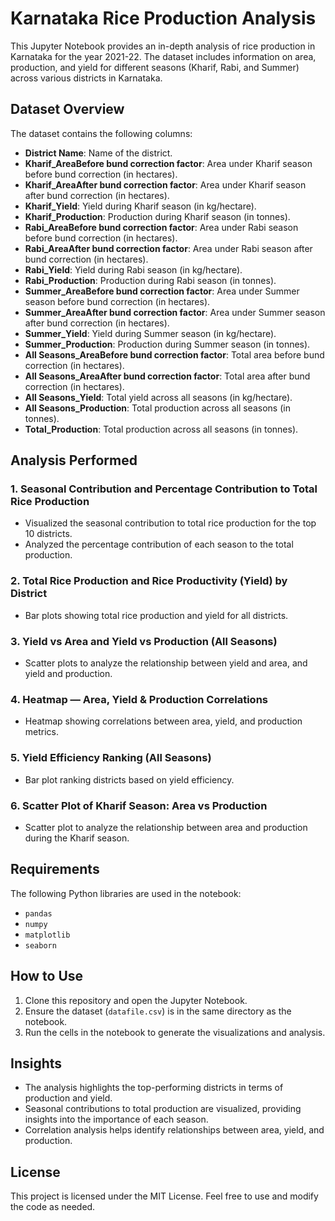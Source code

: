# Karnataka Rice Production Analysis

This Jupyter Notebook provides an in-depth analysis of rice production in Karnataka for the year 2021-22. The dataset includes information on area, production, and yield for different seasons (Kharif, Rabi, and Summer) across various districts in Karnataka.

## Dataset Overview

The dataset contains the following columns:
- **District Name**: Name of the district.
- **Kharif_AreaBefore bund correction factor**: Area under Kharif season before bund correction (in hectares).
- **Kharif_AreaAfter bund correction factor**: Area under Kharif season after bund correction (in hectares).
- **Kharif_Yield**: Yield during Kharif season (in kg/hectare).
- **Kharif_Production**: Production during Kharif season (in tonnes).
- **Rabi_AreaBefore bund correction factor**: Area under Rabi season before bund correction (in hectares).
- **Rabi_AreaAfter bund correction factor**: Area under Rabi season after bund correction (in hectares).
- **Rabi_Yield**: Yield during Rabi season (in kg/hectare).
- **Rabi_Production**: Production during Rabi season (in tonnes).
- **Summer_AreaBefore bund correction factor**: Area under Summer season before bund correction (in hectares).
- **Summer_AreaAfter bund correction factor**: Area under Summer season after bund correction (in hectares).
- **Summer_Yield**: Yield during Summer season (in kg/hectare).
- **Summer_Production**: Production during Summer season (in tonnes).
- **All Seasons_AreaBefore bund correction factor**: Total area before bund correction (in hectares).
- **All Seasons_AreaAfter bund correction factor**: Total area after bund correction (in hectares).
- **All Seasons_Yield**: Total yield across all seasons (in kg/hectare).
- **All Seasons_Production**: Total production across all seasons (in tonnes).
- **Total_Production**: Total production across all seasons (in tonnes).

## Analysis Performed

### 1. Seasonal Contribution and Percentage Contribution to Total Rice Production
- Visualized the seasonal contribution to total rice production for the top 10 districts.
- Analyzed the percentage contribution of each season to the total production.

### 2. Total Rice Production and Rice Productivity (Yield) by District
- Bar plots showing total rice production and yield for all districts.

### 3. Yield vs Area and Yield vs Production (All Seasons)
- Scatter plots to analyze the relationship between yield and area, and yield and production.

### 4. Heatmap — Area, Yield & Production Correlations
- Heatmap showing correlations between area, yield, and production metrics.

### 5. Yield Efficiency Ranking (All Seasons)
- Bar plot ranking districts based on yield efficiency.

### 6. Scatter Plot of Kharif Season: Area vs Production
- Scatter plot to analyze the relationship between area and production during the Kharif season.

## Requirements

The following Python libraries are used in the notebook:
- `pandas`
- `numpy`
- `matplotlib`
- `seaborn`

## How to Use

1. Clone this repository and open the Jupyter Notebook.
2. Ensure the dataset (`datafile.csv`) is in the same directory as the notebook.
3. Run the cells in the notebook to generate the visualizations and analysis.

## Insights

- The analysis highlights the top-performing districts in terms of production and yield.
- Seasonal contributions to total production are visualized, providing insights into the importance of each season.
- Correlation analysis helps identify relationships between area, yield, and production.

## License

This project is licensed under the MIT License. Feel free to use and modify the code as needed.
